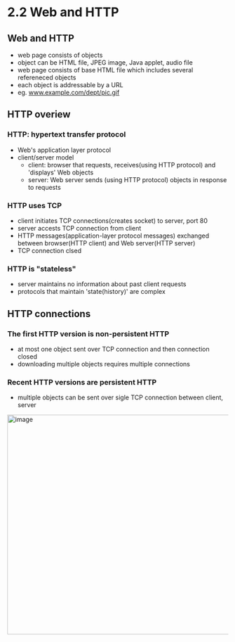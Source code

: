 # 2.2 Web and HTTP
## Web and HTTP
- web page consists of objects
- object can be HTML file, JPEG image, Java applet, audio file
- web page consists of base HTML file which includes several refereneced objects
- each object is addressable by a URL
 - eg. www.example.com/dept/pic.gif


## HTTP overiew
### HTTP: hypertext transfer protocol
- Web's application layer protocol
- client/server model
  - client: browser that requests, receives(using HTTP protocol) and 'displays' Web objects
  - server: Web server sends (using HTTP protocol) objects in response to requests

### HTTP uses TCP
- client initiates TCP connections(creates socket) to server, port 80
- server accests TCP connection from client
- HTTP messages(application-layer protocol messages) exchanged between browser(HTTP client) and Web server(HTTP server)
- TCP connection clsed

### HTTP is "stateless"
- server maintains no information about past client requests
- protocols that maintain 'state(history)' are complex

## HTTP connections
### The first HTTP version is non-persistent HTTP
 - at most one object sent over TCP connection and then connection closed
- downloading multiple objects requires multiple connections

### Recent HTTP versions are persistent HTTP
- multiple objects can be sent over sigle TCP connection between client, server

<img width="700" height="500" alt="image" src="https://github.com/user-attachments/assets/118e04b0-a512-429e-bc5d-269207bd0688" />

